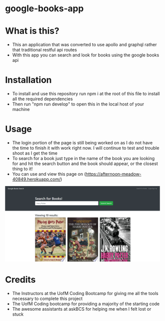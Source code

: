 # google-books-app

# What is this?
- This an application that was converted to use apollo and graphql rather that traditional restful api routes
- With this app you can search and look for books using the google books api

# Installation
- To install and use this repository run npm i at the root of this file to install all the required dependencies
- Then run "npm run develop" to open this in the local host of your machine

# Usage 
- The login portion of the page is still being worked on as I do not have the time to finish it with work right now. I will continue to test and trouble shoot as I get the time
- To search for a book just type in the name of the book you are looking for and hit the search button and the book should appear, or the closest thing to it!
- You can use and view this page on (https://afternoon-meadow-40849.herokuapp.com/)

![alt text](./client/src/assets/screenshot.png)

# Credits
- The Instructors at the UofM Coding Bootcamp for giving me all the tools necessary to complete this project
- The UofM Coding bootcamp for providing a majority of the starting code
- The awesome assistants at askBCS for helping me when I felt lost or stuck
